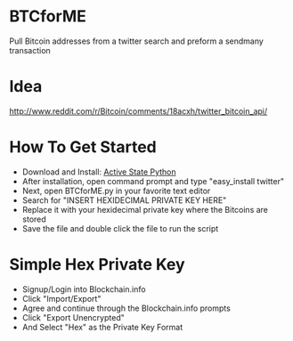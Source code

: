 BTCforME
========

Pull Bitcoin addresses from a twitter search and preform a sendmany transaction

Idea
====

http://www.reddit.com/r/Bitcoin/comments/18acxh/twitter_bitcoin_api/

How To Get Started
==================

-  Download and Install: [Active State Python](http://www.activestate.com/activepython/downloads)
-  After installation, open command prompt and type "easy_install twitter"
-  Next, open BTCforME.py in your favorite text editor
-  Search for "INSERT HEXIDECIMAL PRIVATE KEY HERE"
-  Replace it with your hexidecimal private key where the Bitcoins are stored
-  Save the file and double click the file to run the script

Simple Hex Private Key
======================
-  Signup/Login into Blockchain.info
-  Click "Import/Export"
-  Agree and continue through the Blockchain.info prompts
-  Click "Export Unencrypted"
-  And Select "Hex" as the Private Key Format
